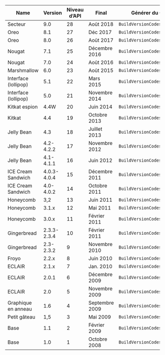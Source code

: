 
|Name|Version|Niveau d’API|Final|Générer du Code de Version|
|--- |--- |--- |--- |--- |
|Secteur|9.0|28|Août 2018|`BuildVersionCodes.P`|
|Oreo|8.1|27|Déc 2017|`BuildVersionCodes.OMr1`|
|Oreo|8.0|26|Août 2017|`BuildVersionCodes.O`|
|Nougat|7.1|25|Décembre 2016|`BuildVersionCodes.NMr1`|
|Nougat|7.0|24|Août 2016|`BuildVersionCodes.N`|
|Marshmallow|6.0|23|Août 2015|`BuildVersionCodes.M`|
|Interface (lollipop)|5.1|22|Mars 2015|`BuildVersionCodes.LollipopMr1`|
|Interface (lollipop)|5.0|21|Novembre 2014|`BuildVersionCodes.Lollipop`|
|Kitkat espion|4.4W|20|Juin 2014|`BuildVersionCodes.KitKatWatch`|
|Kitkat|4.4|19|Octobre 2013|`BuildVersionCodes.KitKat`|
|Jelly Bean|4.3|18|Juillet 2013|`BuildVersionCodes.JellyBeanMr2`|
|Jelly Bean|4.2-4.2.2|17|Novembre 2012|`BuildVersionCodes.JellyBeanMr1`|
|Jelly Bean|4.1-4.1.1|16|Juin 2012|`BuildVersionCodes.JellyBean`|
|ICE Cream Sandwich|4.0.3-4.0.4|15|Décembre 2011|`BuildVersionCodes.IceCreamSandwichMr1`|
|ICE Cream Sandwich|4.0-4.0.2|14|Octobre 2011|`BuildVersionCodes.IceCreamSandwich`|
|Honeycomb|3,2|13|Juin 2011|`BuildVersionCodes.HoneyCombMr2`|
|Honeycomb|3.1.x|12|Mai 2011|`BuildVersionCodes.HoneyCombMr1`|
|Honeycomb|3.0.x|11|Février 2011|`BuildVersionCodes.HoneyComb`|
|Gingerbread|2.3.3-2.3.4|10|Février 2011|`BuildVersionCodes.GingerBreadMr1`|
|Gingerbread|2.3-2.3.2|9|Novembre 2010|`BuildVersionCodes.GingerBread`|
|Froyo|2.2.x|8|Juin 2010|`BuildVersionCodes.Froyo`|
|ECLAIR|2.1.x|7|Jan. 2010|`BuildVersionCodes.EclairMr1`|
|ECLAIR|2.0.1|6|Décembre 2009|`BuildVersionCodes.Eclair01`|
|ECLAIR|2.0|5|Novembre 2009|`BuildVersionCodes.Eclair`|
|Graphique en anneau|1.6|4|Septembre 2009|`BuildVersionCodes.Donut`|
|Petit gâteau|1,5|3|Mai 2009|`BuildVersionCodes.Cupcake`|
|Base|1.1|2|Février 2009|`BuildVersionCodes.Base11`|
|Base|1.0|1|Octobre 2008|`BuildVersionCodes.Base`|

